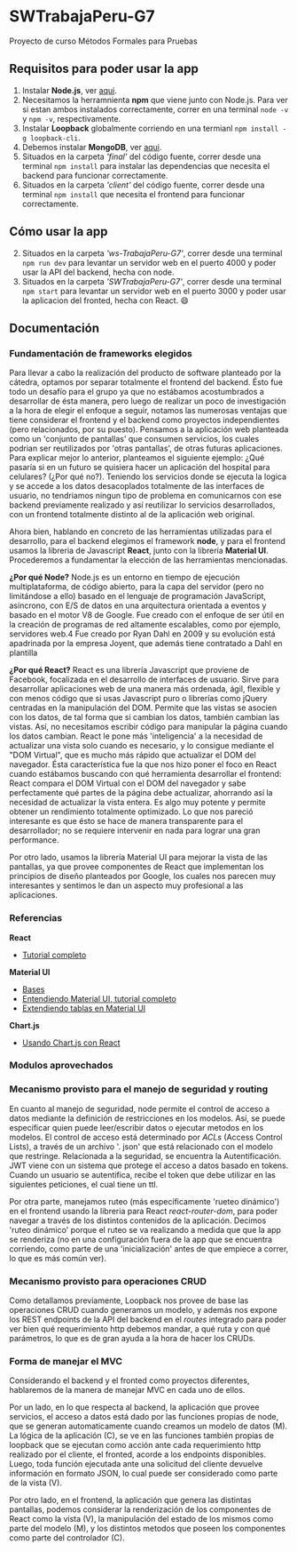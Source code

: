 # SWTrabajaPeru-G7
Proyecto de curso Métodos Formales para Pruebas

## Requisitos para poder usar la app

1. Instalar **Node.js**, ver [aqui](https://nodejs.org/es/download/package-manager/).
2. Necesitamos la herramnienta **npm** que viene junto con Node.js. Para ver si estan ambos instalados 
correctamente, correr en una terminal `node -v` y `npm -v`, respectivamente.
3. Instalar **Loopback** globalmente corriendo en una termianl `npm install -g loopback-cli`.
4. Debemos instalar **MongoDB**, ver [aqui](https://docs.mongodb.com/manual/administration/install-community/).
5. Situados en la carpeta _'final'_ del código fuente, correr desde una terminal `npm install` para instalar 
las dependencias que necesita el backend para funcionar correctamente.
6. Situados en la carpeta _'client'_ del código fuente, correr desde una terminal `npm install` que necesita 
el frontend para funcionar correctamente.

## Cómo usar la app


2. Situados en la carpeta _'ws-TrabajaPeru-G7'_, correr desde una terminal `npm run dev` para levantar un 
servidor web en el puerto 4000 y poder usar la API del backend, hecha con node.
3. Situados en la carpeta _'SWTrabajaPeru-G7'_, correr desde una terminal `npm start` para levantar un 
servidor web en el puerto 3000 y poder usar la aplicacion del fronted, hecha con React. :smile:

## Documentación

### Fundamentación de frameworks elegidos

Para llevar a cabo la realización del producto de software planteado por la cátedra, optamos por separar 
totalmente el frontend del backend. Ésto fue todo un desafío para el grupo ya que no estábamos acostumbrados a 
desarrollar de ésta manera, pero luego de realizar un poco de investigación a la hora de elegir el enfoque a 
seguir, notamos las numerosas ventajas que tiene considerar el frontend y el backend como proyectos 
independientes (pero relacionados, por su puesto). Pensamos a la aplicación web planteada como un 'conjunto de 
pantallas' que consumen servicios, los cuales podrian ser reutilizados por 'otras pantallas', de otras futuras 
aplicaciones. Para explicar mejor lo anterior, planteamos el siguiente ejemplo: ¿Qué pasaría si en un futuro 
se quisiera hacer un aplicación del hospital para celulares? (¿Por qué no?). Teniendo los servicios donde se 
ejecuta la logica y se accede a los datos desacoplados totalmente de las interfaces de usuario, no tendriamos 
ningun tipo de problema en comunicarnos con ese backend previamente realizado y así reutilizar lo servicios 
desarrollados, con un frontend totalmente distinto al de la aplicación web original. 

Ahora bien, hablando en concreto de las herramientas utilizadas para el desarrollo, para el backend elegimos 
el framework **node**, y para el frontend usamos la libreria de Javascript **React**, junto con la librería 
**Material UI**. Procederemos a fundamentar la elección de las herramientas mencionadas.


**¿Por qué Node?**
Node.js es un entorno en tiempo de ejecución multiplataforma, de código abierto, para la capa del servidor 
(pero no limitándose a ello) basado en el lenguaje de programación JavaScript, asíncrono, con E/S de datos en 
una arquitectura orientada a eventos y basado en el motor V8 de Google. Fue creado con el enfoque de ser útil 
en la creación de programas de red altamente escalables, como por ejemplo, servidores web.4​ Fue creado por 
Ryan Dahl en 2009 y su evolución está apadrinada por la empresa Joyent, que además tiene contratado a Dahl en 
plantilla

**¿Por qué React?**
React es una librería Javascript que proviene de Facebook, focalizada en el desarrollo de interfaces de 
usuario. Sirve para desarrollar aplicaciones web de una manera más ordenada, ágil, flexible y con menos código 
que si usas Javascript puro o librerías como jQuery centradas en la manipulación del DOM. Permite que las 
vistas se asocien con los datos, de tal forma que si cambian los datos, también cambian las vistas. Así, no 
necesitamos escribir código para manipular la página cuando los datos cambian. React le pone más 
'inteligencia' a la necesidad de actualizar una vista solo cuando es necesario, y lo consigue mediante el "DOM 
Virtual", que es mucho más rápido que actualizar el DOM del navegador. Ésta característica fue la que nos hizo 
poner el foco en React cuando estábamos buscando con qué herramienta desarrollar el frontend:  React compara 
el DOM Virtual con el DOM del navegador y sabe perfectamente qué partes de la página debe actualizar, 
ahorrando así la necesidad de actualizar la vista entera. Es algo muy potente y permite obtener un rendimiento 
totalmente optimizado. Lo que nos pareció interesante es que ésto se hace de manera transparente para el 
desarrollador; no se requiere intervenir en nada para lograr una gran performance.

Por otro lado, usamos la librería Material UI para mejorar la vista de las pantallas, ya que provee 
componentes de React que implementan los principios de diseño planteados por Google, los cuales nos parecen 
muy interesantes y sentimos le dan un aspecto muy profesional a las aplicaciones.

### Referencias

**React**
* [Tutorial completo](https://reactjs.org/tutorial/tutorial.html)

**Material UI**
* [Bases](https://material-ui-next.com/getting-started/installation/)
* [Entendiendo Material UI, tutorial completo](https://www.youtube.com/watch?v=xm4LX5fJKZ8&list=PLcCp4mjO-z98WAu4sd0eVha1g-NMfzHZk)
* [Extendiendo tablas en Material UI](https://www.youtube.com/watch?v=SX_IL7LqSxM)

**Chart.js**
* [Usando Chart.js con React](https://www.youtube.com/watch?v=Ly-9VTXJlnA&t=295s)

### Modulos aprovechados

### Mecanismo provisto para el manejo de seguridad y routing

En cuanto al manejo de seguridad, node permite el control de acceso a datos mediante la definición de 
restricciones en los modelos. Así, se puede especificar quien puede leer/escribir datos o ejecutar metodos en 
los modelos. El control de acceso está determinado por _ACLs_ (Access Control Lists), a través de un archivo '.
json' que está relacionado con el modelo que restringe. 
Relacionada a la seguridad, se encuentra la Autentificación. JWT viene con un sistema que protege el acceso a 
datos basado en tokens. Cuando un usuario se autentifica, recibe el token que debe utilizar en las siguientes 
peticiones, el cual tiene un ttl.

Por otra parte, manejamos ruteo (más específicamente 'rueteo dinámico') en el frontend usando la libreria para 
React _react-router-dom_, para poder navegar a través de los distintos contenidos de la aplicación. Decimos 
'ruteo dinámico' porque el ruteo se va realizando a medida que que la app se renderiza (no en una 
configuración fuera de la app que se encuentra corriendo, como parte de una 'inicialización' antes de que 
empiece a correr, lo que es más común ver).

### Mecanismo provisto para operaciones CRUD

Como detallamos previamente, Loopback nos provee de base las operaciones CRUD cuando generamos un modelo, y 
además nos expone los REST endpoints de la API del backend en el _routes_ integrado para poder ver bien qué 
requerimiento http debemos mandar, a qué ruta y con qué parámetros, lo que es de gran ayuda a la hora de hacer 
los CRUDs.

### Forma de manejar el MVC

Considerando el backend y el fronted como proyectos diferentes, hablaremos de la manera de manejar MVC en cada 
uno de ellos. 

Por un lado, en lo que respecta al backend, la aplicación que provee servicios, el acceso a datos está dado 
por las funciones propias de node, que se generan automaticamente cuando creamos un modelo de datos (M). La 
lógica de la aplicación (C), se ve en las funciones también propias de loopback que se ejecutan como acción 
ante cada requerimiento http realizado por el cliente, el fronted, acorde a los endpoints disponibles. Luego, 
toda función ejecutada ante una solicitud del cliente devuelve información en formato JSON, lo cual puede ser 
considerado como parte de la vista (V).

Por otro lado, en el frontend, la aplicación que genera las distintas pantallas, podemos considerar la 
renderización de los componentes de React como la vista (V), la manipulación del estado de los mismos como 
parte del modelo (M), y los distintos metodos que poseen los componentes como parte del controlador (C).
